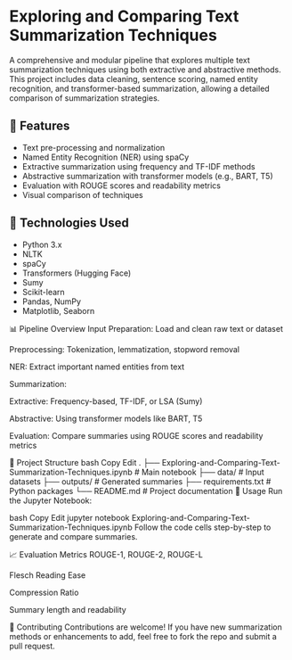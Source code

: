 # Exploring and Comparing Text Summarization Techniques

A comprehensive and modular pipeline that explores multiple text summarization techniques using both extractive and abstractive methods. This project includes data cleaning, sentence scoring, named entity recognition, and transformer-based summarization, allowing a detailed comparison of summarization strategies.

## 📌 Features

- Text pre-processing and normalization
- Named Entity Recognition (NER) using spaCy
- Extractive summarization using frequency and TF-IDF methods
- Abstractive summarization with transformer models (e.g., BART, T5)
- Evaluation with ROUGE scores and readability metrics
- Visual comparison of techniques

## 🧰 Technologies Used

- Python 3.x
- NLTK
- spaCy
- Transformers (Hugging Face)
- Sumy
- Scikit-learn
- Pandas, NumPy
- Matplotlib, Seaborn

📊 Pipeline Overview
Input Preparation: Load and clean raw text or dataset

Preprocessing: Tokenization, lemmatization, stopword removal

NER: Extract important named entities from text

Summarization:

Extractive: Frequency-based, TF-IDF, or LSA (Sumy)

Abstractive: Using transformer models like BART, T5

Evaluation: Compare summaries using ROUGE scores and readability metrics

📂 Project Structure
bash
Copy
Edit
.
├── Exploring-and-Comparing-Text-Summarization-Techniques.ipynb  # Main notebook
├── data/                                                        # Input datasets
├── outputs/                                                     # Generated summaries
├── requirements.txt                                             # Python packages
└── README.md                                                    # Project documentation
📝 Usage
Run the Jupyter Notebook:

bash
Copy
Edit
jupyter notebook Exploring-and-Comparing-Text-Summarization-Techniques.ipynb
Follow the code cells step-by-step to generate and compare summaries.

📈 Evaluation Metrics
ROUGE-1, ROUGE-2, ROUGE-L

Flesch Reading Ease

Compression Ratio

Summary length and readability

🤝 Contributing
Contributions are welcome! If you have new summarization methods or enhancements to add, feel free to fork the repo and submit a pull request.

